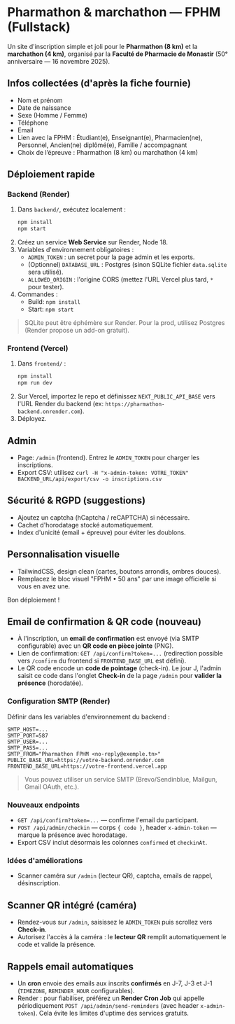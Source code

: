 # Pharmathon & marchathon — FPHM (Fullstack)

Un site d'inscription simple et joli pour le **Pharmathon (8 km)** et la **marchathon (4 km)**, organisé par la **Faculté de Pharmacie de Monastir** (50ᵉ anniversaire — 16 novembre 2025).

## Infos collectées (d'après la fiche fournie)
- Nom et prénom
- Date de naissance
- Sexe (Homme / Femme)
- Téléphone
- Email
- Lien avec la FPHM : Étudiant(e), Enseignant(e), Pharmacien(ne), Personnel, Ancien(ne) diplômé(e), Famille / accompagnant
- Choix de l’épreuve : Pharmathon (8 km) ou marchathon (4 km)

## Déploiement rapide

### Backend (Render)
1. Dans `backend/`, exécutez localement :
   ```bash
   npm install
   npm start
   ```
2. Créez un service **Web Service** sur Render, Node 18.
3. Variables d'environnement obligatoires :
   - `ADMIN_TOKEN` : un secret pour la page admin et les exports.
   - (Optionnel) `DATABASE_URL` : Postgres (sinon SQLite fichier `data.sqlite` sera utilisé).
   - `ALLOWED_ORIGIN` : l'origine CORS (mettez l'URL Vercel plus tard, `*` pour tester).
4. Commandes :
   - Build: `npm install`
   - Start: `npm start`

> SQLite peut être éphémère sur Render. Pour la prod, utilisez Postgres (Render propose un add-on gratuit).

### Frontend (Vercel)
1. Dans `frontend/` :
   ```bash
   npm install
   npm run dev
   ```
2. Sur Vercel, importez le repo et définissez `NEXT_PUBLIC_API_BASE` vers l'URL Render du backend (ex: `https://pharmathon-backend.onrender.com`).
3. Déployez.

## Admin
- Page: `/admin` (frontend). Entrez le `ADMIN_TOKEN` pour charger les inscriptions.
- Export CSV: utilisez `curl -H "x-admin-token: VOTRE_TOKEN" BACKEND_URL/api/export/csv -o inscriptions.csv`

## Sécurité & RGPD (suggestions)
- Ajoutez un captcha (hCaptcha / reCAPTCHA) si nécessaire.
- Cachet d'horodatage stocké automatiquement.
- Index d'unicité (email + épreuve) pour éviter les doublons.

## Personnalisation visuelle
- TailwindCSS, design clean (cartes, boutons arrondis, ombres douces).
- Remplacez le bloc visuel "FPHM • 50 ans" par une image officielle si vous en avez une.

Bon déploiement !


## Email de confirmation & QR code (nouveau)
- À l'inscription, un **email de confirmation** est envoyé (via SMTP configurable) avec un **QR code en pièce jointe** (PNG).
- Lien de confirmation: `GET /api/confirm?token=...` (redirection possible vers `/confirm` du frontend si `FRONTEND_BASE_URL` est défini).
- Le QR code encode un **code de pointage** (check-in). Le jour J, l'admin saisit ce code dans l'onglet **Check-in** de la page `/admin` pour **valider la présence** (horodatée).

### Configuration SMTP (Render)
Définir dans les variables d'environnement du backend :
```
SMTP_HOST=...
SMTP_PORT=587
SMTP_USER=...
SMTP_PASS=...
SMTP_FROM="Pharmathon FPHM <no-reply@exemple.tn>"
PUBLIC_BASE_URL=https://votre-backend.onrender.com
FRONTEND_BASE_URL=https://votre-frontend.vercel.app
```
> Vous pouvez utiliser un service SMTP (Brevo/Sendinblue, Mailgun, Gmail OAuth, etc.).

### Nouveaux endpoints
- `GET /api/confirm?token=...` — confirme l'email du participant.
- `POST /api/admin/checkin` — corps `{ code }`, header `x-admin-token` — marque la présence avec horodatage.
- Export CSV inclut désormais les colonnes `confirmed` et `checkinAt`.

### Idées d'améliorations
- Scanner caméra sur `/admin` (lecteur QR), captcha, emails de rappel, désinscription.


## Scanner QR intégré (caméra)
- Rendez-vous sur `/admin`, saisissez le `ADMIN_TOKEN` puis scrollez vers **Check-in**.
- Autorisez l'accès à la caméra : le **lecteur QR** remplit automatiquement le code et valide la présence.

## Rappels email automatiques
- Un **cron** envoie des emails aux inscrits **confirmés** en J-7, J-3 et J-1 (`TIMEZONE`, `REMINDER_HOUR` configurables).
- Render : pour fiabiliser, préférez un **Render Cron Job** qui appelle périodiquement `POST /api/admin/send-reminders` (avec header `x-admin-token`). Cela évite les limites d'uptime des services gratuits.

